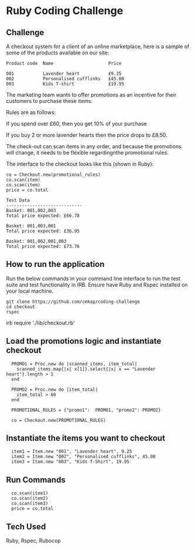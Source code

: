 # **Ruby Coding Challenge**

## **Challenge** 

A checkout system for a client of an online marketplace, here is a sample of some of the products available on our site: 



```
Product code  Name                     Price 
                                               
001           Lavender heart           £9.25 
002           Personalised cufflinks   £45.00
003           Kids T-shirt             £19.95 
```

The marketing team wants to offer promotions as an incentive for their customers to purchase these items. 

Rules are as follows:

If you spend over £60, then you get 10% of your purchase

If you buy 2 or more lavender hearts then the price drops to £8.50.

The check-out can scan items in any order, and because the promotions will change, it needs to be flexible regardingnthe promotional rules. 

The interface to the checkout looks like this (shown in Ruby):

```
co = Checkout.new(promotional_rules) 
co.scan(item)
co.scan(item)
price = co.total 
```

```
Test Data 
-----------------------------
Basket: 001,002,003
Total price expected: £66.78 

Basket: 001,003,001
Total price expected: £36.95

Basket: 001,002,001,003
Total price expected: £73.76 
``` 


## **How to run the application**

Run the below commands in your command line interface to run the test suite and test functionality in IRB. Ensure have Ruby and Rspec installed on your local machine.

```
git clone https://github.com/cmkap/coding-challenge
cd checkout
rspec
```

irb
require './lib/checkout.rb'

## Load the promotions logic and instantiate checkout

```
  PROMO1 = Proc.new do |scanned_items, item_total|
    scanned_items.map{|x| x[1]}.select{|x| x == "Lavender heart"}.length > 1
  end

  PROMO2 = Proc.new do |item_total|
    item_total > 60
  end

  PROMOTIONAL_RULES = {"promo1":  PROMO1, "promo2": PROMO2}

  co = Checkout.new(PROMOTIONAL_RULES)
```

## Instantiate the items you want to checkout
```
  item1 = Item.new "001", "Lavender heart", 9.25
  item2 = Item.new "002", "Personalised cufflinks", 45.00
  item3 = Item.new "003", "Kids T-Shirt", 19.95
```
## Run Commands
```
  co.scan(item1)
  co.scan(item2)
  co.scan(item3)
  price = co.total
```

## Tech Used

Ruby, Rspec, Rubocop